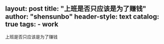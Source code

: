 layout:       post
title:        "上班是否只应该是为了赚钱"
author:       "shensunbo"
header-style: text
catalog:      true
tags:
    - work
---

上班是否只应该是为了赚钱